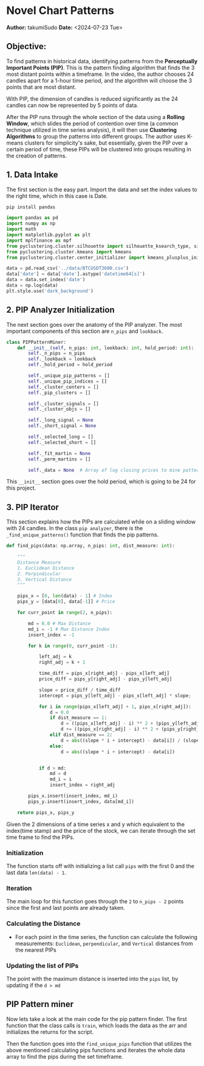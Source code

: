 # Novel Chart Patterns
**Author:** takumiSudo
**Date:** <2024-07-23 Tue>

## Objective:
To find patterns in historical data, identifying patterns from the **Perceptually Important Points (PIP)**. This is the pattern finding algorithm that finds the 3 most distant points within a timeframe. In the video, the author chooses 24 candles apart for a 1-hour time period, and the algorithm will choose the 3 points that are most distant.

With PIP, the dimension of candles is reduced significantly as the 24 candles can now be represented by 5 points of data.

After the PIP runs through the whole section of the data using a **Rolling Window**, which slides the period of contention over time (a common technique utilized in time series analysis), it will then use **Clustering Algorithms** to group the patterns into different groups. The author uses K-means clusters for simplicity's sake, but essentially, given the PIP over a certain period of time, these PIPs will be clustered into groups resulting in the creation of patterns.

## 1. Data Intake
The first section is the easy part. Import the data and set the index values to the right time, which in this case is Date.

```bash
pip install pandas
```

```python
import pandas as pd
import numpy as np
import math
import matplotlib.pyplot as plt
import mplfinance as mpf
from pyclustering.cluster.silhouette import silhouette_ksearch_type, silhouette_ksearch
from pyclustering.cluster.kmeans import kmeans
from pyclustering.cluster.center_initializer import kmeans_plusplus_initializer

data = pd.read_csv('../data/BTCUSDT3600.csv')
data['date'] = data['date'].astype('datetime64[s]')
data = data.set_index('date')
data = np.log(data)
plt.style.use('dark_background')
```

## 2. PIP Analyzer Initialization
The next section goes over the anatomy of the PIP analyzer. The most important components of this section are `n_pips` and `lookback`.

```python
class PIPPatternMiner:
    def __init__(self, n_pips: int, lookback: int, hold_period: int):
        self._n_pips = n_pips
        self._lookback = lookback
        self._hold_period = hold_period

        self._unique_pip_patterns = []
        self._unique_pip_indices = []
        self._cluster_centers = []
        self._pip_clusters = []

        self._cluster_signals = []
        self._cluster_objs = []

        self._long_signal = None
        self._short_signal = None

        self._selected_long = []
        self._selected_short = []

        self._fit_martin = None
        self._perm_martins = []

        self._data = None  # Array of log closing prices to mine patterns
```

This `__init__` section goes over the hold period, which is going to be 24 for this project.

## 3. PIP Iterator
This section explains how the PIPs are calculated while on a sliding window with 24 candles. In the class `pip analyzer`, there is the `_find_unique_patterns()` function that finds the pip patterns.
```python
def find_pips(data: np.array, n_pips: int, dist_measure: int):

    """
    Distance Measure
    1. Euclidean Distance
    2. Perpindicular
    3. Vertical Distance
    """

    pips_x = [0, len(data) - 1] # Index
    pips_y = [data[0], data[-1]] # Price

    for curr_point in range(2, n_pips):

        md = 0.0 # Max Distance
        md_i = -1 # Max Distance Index
        insert_index = -1

        for k in range(0, curr_point -1):

            left_adj = k
            right_adj = k + 1

            time_diff = pips_x[right_adj] - pips_x[left_adj]
            price_diff = pips_y[right_adj] - pips_y[left_adj]

            slope = price_diff / time_diff
            intercept = pips_y[left_adj] - pips_x[left_adj] * slope;

            for i in range(pips_x[left_adj] + 1, pips_x[right_adj]):
                d = 0.0
                if dist_measure == 1:
                    d = ((pips_x[left_adj] - i) ** 2 + (pips_y[left_adj] - data[i]) ** 2 ) ** 0.5
                    d += ((pips_x[right_adj] - i) ** 2 + (pips_y[right_adj] - data[i]) ** 2 ) ** 0.5
                elif dist_measure == 2:
                    d = abs((slope * i + intercept) - data[i]) / (slope ** 2 + 1) ** 0.5
                else:
                    d = abs((slope * i + intercept) - data[i])


            if d > md:
                md = d
                md_i = i
                insert_index = right_adj

        pips_x.insert(insert_index, md_i)
        pips_y.insert(insert_index, data[md_i])

    return pips_x, pips_y
```

Given the 2 dimensions of a time series x and y which equivalent to the index(time stamp) and the price of the stock, we can iterate through the set time frame to find the PIPs. 

### Initialization
The function starts off with initializing a list call `pips` with the first 0 and the last data `len(data) - 1`. 

### Iteration 
The main loop for this function goes through the `2` to `n_pips - 2` points since the first and last points are already taken.

### Calculating the Distance
- For each point in the time series, the function can calculate the following measurements: `Euclidean`, `perpendicular`, and `Vertical` distances from the nearest PIPs

### Updating the list of PIPs
The point with the maximum distance is inserted into the `pips` list, by updating if the `d > md`


## PIP Pattern miner
Now lets take a look at the main code for the pip pattern finder.
The first function that the class calls is `train`, which loads the data as the arr and initializes the returns for the script.

Then the function goes into the `find_unique_pips` function that utilizes the above mentioned calculating pips functions and iterates the whole data array to find the pips during the set timeframe.



